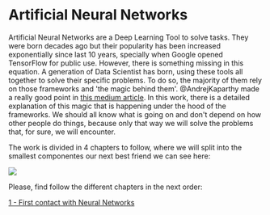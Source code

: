 # Artificial Neural Networks

Artificial Neural Networks are a Deep Learning Tool to solve tasks. They were born decades ago but their popularity has been increased exponentially since last 10 years, specially when Google opened TensorFlow for public use. However, there is something missing in this equation. A generation of Data Scientist has born, using these tools all together to solve their specific problems. To do so, the majority of them rely on those frameworks and 'the magic behind them'. @AndrejKaparthy made a really good point in [this medium article](https://medium.com/@karpathy/yes-you-should-understand-backprop-e2f06eab496b). 
In this work, there is a detailed explanation of this magic that is happening under the hood of the frameworks. We should all know what is going on and don't depend on how other people do things, because only that way we will solve the problems that, for sure, we will encounter.

The work is divided in 4 chapters to follow, where we will split into the smallest componentes our next best friend we can see here:

<img src="../Images/ANN/ANN.png">

Please, find follow the different chapters in the next order:

[1 - First contact with Neural Networks](https://github.com/PabloRR100/Artificial-Neural-Networks/blob/master/1.%20Neural%20Networks%20-%20Basic%20Introduction.pdf)

